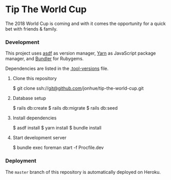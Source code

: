 # Tip The World Cup

The 2018 World Cup is coming and with it comes the opportunity for a quick bet with friends & family.

### Development

This project uses [asdf](https://github.com/asdf-vm/asdf) as version manager, [Yarn](https://github.com/yarnpkg/yarn) as JavaScript package manager, and [Bundler](https://github.com/bundler/bundler) for Rubygems.

Dependencies are listed in the [.tool-versions](.tool-versions) file.

1. Clone this repository

    $ git clone ssh://git@github.com/jonhue/tip-the-world-cup.git

2. Database setup

    $ rails db:create
    $ rails db:migrate
    $ rails db:seed

3. Install dependencies

    $ asdf install
    $ yarn install
    $ bundle install

4. Start development server

    $ bundle exec foreman start -f Procfile.dev

### Deployment

The `master` branch of this repository is automatically deployed on Heroku.
